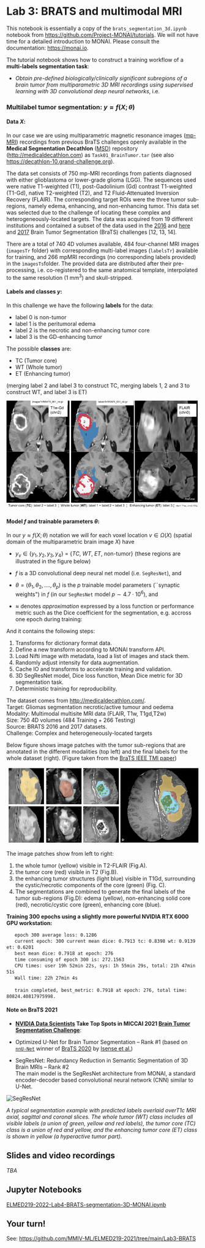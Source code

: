 # Lab 3: BRATS and multimodal MRI

This notebook is essentially a copy of the `brats_segmentation_3d.ipynb` notebook from https://github.com/Project-MONAI/tutorials. We will not have time for a detailed introduction to MONAI. Please consult the documentation: https://monai.io.

The tutorial notebook shows how to construct a training workflow of a **multi-labels segmentation task**:<br>

- _Obtain pre-defined biologically/clinically significant subregions of a brain tumor from multiparametric 3D MRI recordings using supervised learning with 3D convolutional deep neural networks_, i.e.

### Multilabel tumor segmentation:  $y  \approx f(X; \theta)$

#### Data $X$:

In our case we are using multiparametric magnetic resonance images ([mp-MRI](https://en.wikipedia.org/wiki/MRI_sequence)) recordings from previous BraTS challenges openly available in the **Medical Segmentation Decathlon** ([MSD](https://arxiv.org/abs/2106.05735)) repository (http://medicaldecathlon.com) as `Task01_BrainTumor.tar` (see also https://decathlon-10.grand-challenge.org).

The data set consists of 750 mp-MRI recordings from patients diagnosed with either glioblastoma or lower-grade glioma (LGG). The sequences used were native
T1-weighted (T1), post-Gadolinium (Gd) contrast T1-weighted (T1-Gd), native T2-weighted (T2),
and T2 Fluid-Attenuated Inversion Recovery (FLAIR). The corresponding target ROIs were the
three tumor sub-regions, namely edema, enhancing, and non-enhancing tumor. This data set was
selected due to the challenge of locating these complex and heterogeneously-located targets. The
data was acquired from 19 different institutions and contained a subset of the data used in the
[2016](https://www.smir.ch/BRATS/Start2016) and [here](https://paperswithcode.com/dataset/brats-2016) and [2017](https://www.med.upenn.edu/sbia/brats2017.html) Brain Tumor Segmentation (BraTS) challenges [12, 13, 14].

There are a total of 740 4D volumes available, 484 four-channel MRI images (`imagesTr` folder) with corresponding multi-label images (`labelsTr`) available for training, and 266 mpMRI recordings (no corresponding labels provided) in the `ìmagesTs`folder. The provided data are distributed after their pre-processing, i.e. co-registered to the same anatomical template, interpolated to the same resolution (1 mm$^3$) and skull-stripped. 

#### Labels and classes $y$:

In this challenge we have the following **labels** for the data:
  - label 0 is non-tumor
  - label 1 is the peritumoral edema
  - label 2 is the necrotic and non-enhancing tumor core
  - label 3 is the GD-enhancing tumor

The possible **classes** are:
  - TC (Tumor core)
  - WT (Whole tumor)
  - ET (Enhancing tumor)

(merging label 2 and label 3 to construct TC, merging labels 1, 2 and 3 to construct WT, and label 3 is ET)

![img](https://github.com/MMIV-ML/ELMED219-2022/blob/main/Lab4-BRATS/assets/ELMED219-2022-Lab4-BraTS-data.png?raw=true)


#### Model $f$ and trainable parameters $\theta$:

In our $y  \approx f(X; \theta)$ notation we will for each voxel location $v \in \Omega(X)$ (spatial domain of the multiparametric brain image $X$) have


- $y_v \in \{y_1, y_2, y_3, y_4\}$ = {_TC_, _WT_, _ET_, non-tumor} (these regions are illustrated in the figure below)


- $f$ is a 3D convolutional deep neural net model (i.e. `SegResNet`), and 


- $\theta = (\theta_1, \theta_2, ...., \theta_p)$ is the $p$ trainable model parameters (``synaptic weights") in $f$ (in our `SegResNet` model $p \sim 4.7 \cdot 10^6$), and


- $\approx$ denotes _approximation_ expressed by a loss function or performance metric such as the Dice coefficient for the segmentation, e.g. accross one epoch during training: 

And it contains the following steps:
1. Transforms for dictionary format data.
1. Define a new transform according to MONAI transform API.
1. Load Nifti image with metadata, load a list of images and stack them.
1. Randomly adjust intensity for data augmentation.
1. Cache IO and transforms to accelerate training and validation.
1. 3D SegResNet model, Dice loss function, Mean Dice metric for 3D segmentation task.
1. Deterministic training for reproducibility.

The dataset comes from http://medicaldecathlon.com/.  
Target: Gliomas segmentation necrotic/active tumour and oedema  
Modality: Multimodal multisite MRI data (FLAIR, T1w, T1gd,T2w)  
Size: 750 4D volumes (484 Training + 266 Testing)  
Source: BRATS 2016 and 2017 datasets.  
Challenge: Complex and heterogeneously-located targets

Below figure shows image patches with the tumor sub-regions that are annotated in the different modalities (top left) and the final labels for the whole dataset (right).
(Figure taken from the [BraTS IEEE TMI paper](https://ieeexplore.ieee.org/document/6975210/))

![image](./assets/brats_tasks.png)

The image patches show from left to right:
1. the whole tumor (yellow) visible in T2-FLAIR (Fig.A).
1. the tumor core (red) visible in T2 (Fig.B).
1. the enhancing tumor structures (light blue) visible in T1Gd, surrounding the cystic/necrotic components of the core (green) (Fig. C).
1. The segmentations are combined to generate the final labels of the tumor sub-regions (Fig.D): edema (yellow), non-enhancing solid core (red), necrotic/cystic core (green), enhancing core (blue).


**Training 300 epochs using a slightly more powerful NVIDIA RTX 6000 GPU workstation:**
```
   epoch 300 average loss: 0.1286
   current epoch: 300 current mean dice: 0.7913 tc: 0.8398 wt: 0.9139 et: 0.6201
   best mean dice: 0.7918 at epoch: 276
   time consuming of epoch 300 is: 272.1563
   CPU times: user 19h 52min 22s, sys: 1h 55min 29s, total: 21h 47min 51s
   Wall time: 22h 27min 4s
   
   train completed, best_metric: 0.7918 at epoch: 276, total time: 80824.40817975998.
```


#### Note on BraTS 2021

- **[NVIDIA Data Scientists](https://developer.nvidia.com/blog/nvidia-data-scientists-take-top-spots-in-miccai-2021-brain-tumor-segmentation-challenge) Take Top Spots in MICCAI 2021 [Brain Tumor Segmentation Challenge](http://www.braintumorsegmentation.org)**:


 - Optimized U-Net for Brain Tumor Segmentation – Rank #1 (based on [`nnU-Net`](https://github.com/MIC-DKFZ/nnUNet) winner of [BraTS 2020](https://www.med.upenn.edu/cbica/brats2020) by [Isense et al.](https://arxiv.org/abs/2011.00848))
  
  
 - SegResNet: Redundancy Reduction in Semantic Segmentation of 3D Brain MRIs – Rank #2<br> The main model is the SegResNet architecture from MONAI, a standard encoder-decoder based convolutional neural network (CNN) similar to U-Net. 
  
![SegResNet](https://developer-blogs.nvidia.com/wp-content/uploads/2021/09/BRaTS-fig-2.png)
  
_A typical segmentation example with predicted labels overlaid overT1c MRI axial, sagittal and coronal slices. The whole tumor (WT) class includes all visible labels (a union of green, yellow and red labels), the tumor core (TC) class is a union of red and yellow, and the enhancing tumor core (ET) class is shown in yellow
(a hyperactive tumor part)._





## Slides and video recordings

_TBA_


## Jupyter Notebooks

[ELMED219-2022-Lab4-BRATS-segmentation-3D-MONAI.ipynb](https://nbviewer.org/github/MMIV-ML/ELMED219-2022/blob/main/Lab4-BRATS/ELMED219-2022-Lab4-BRATS-segmentation-3D-MONAI.ipynb)

## Your turn!

See: https://github.com/MMIV-ML/ELMED219-2021/tree/main/Lab3-BRATS
